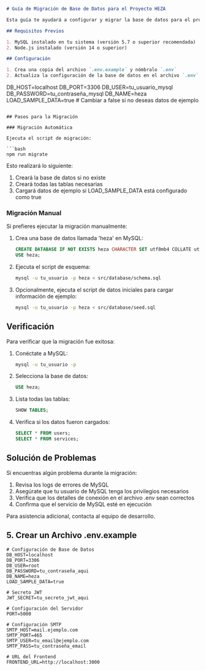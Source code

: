```markdown
# Guía de Migración de Base de Datos para el Proyecto HEZA

Esta guía te ayudará a configurar y migrar la base de datos para el proyecto HEZA.

## Requisitos Previos

1. MySQL instalado en tu sistema (versión 5.7 o superior recomendada)
2. Node.js instalado (versión 14 o superior)

## Configuración

1. Crea una copia del archivo `.env.example` y nómbralo `.env`
2. Actualiza la configuración de la base de datos en el archivo `.env`:
```
DB_HOST=localhost
DB_PORT=3306
DB_USER=tu_usuario_mysql
DB_PASSWORD=tu_contraseña_mysql
DB_NAME=heza
LOAD_SAMPLE_DATA=true  # Cambiar a false si no deseas datos de ejemplo
```

## Pasos para la Migración

### Migración Automática

Ejecuta el script de migración:

```bash
npm run migrate
```

Esto realizará lo siguiente:

1. Creará la base de datos si no existe
2. Creará todas las tablas necesarias
3. Cargará datos de ejemplo si LOAD_SAMPLE_DATA está configurado como true

### Migración Manual

Si prefieres ejecutar la migración manualmente:

1. Crea una base de datos llamada 'heza' en MySQL:
   
   ```sql
   CREATE DATABASE IF NOT EXISTS heza CHARACTER SET utf8mb4 COLLATE utf8mb4_unicode_ci;
   USE heza;
   ```

2. Ejecuta el script de esquema:
   
   ```bash
   mysql -u tu_usuario -p heza < src/database/schema.sql
   ```

3. Opcionalmente, ejecuta el script de datos iniciales para cargar información de ejemplo:
   
   ```bash
   mysql -u tu_usuario -p heza < src/database/seed.sql
   ```

## Verificación

Para verificar que la migración fue exitosa:

1. Conéctate a MySQL:
   
   ```bash
   mysql -u tu_usuario -p
   ```

2. Selecciona la base de datos:
   
   ```sql
   USE heza;
   ```

3. Lista todas las tablas:
   
   ```sql
   SHOW TABLES;
   ```

4. Verifica si los datos fueron cargados:
   
   ```sql
   SELECT * FROM users;
   SELECT * FROM services;
   ```

## Solución de Problemas

Si encuentras algún problema durante la migración:

1. Revisa los logs de errores de MySQL
2. Asegúrate que tu usuario de MySQL tenga los privilegios necesarios
3. Verifica que los detalles de conexión en el archivo .env sean correctos
4. Confirma que el servicio de MySQL esté en ejecución

Para asistencia adicional, contacta al equipo de desarrollo.

## 5. Crear un Archivo .env.example

```plaintext:c%3A%5CUsers%5CGilbertoIGS%5CDesktop%5CWeb%5CWeb_Heza%5Cbackend%5C.env.example
# Configuración de Base de Datos
DB_HOST=localhost
DB_PORT=3306
DB_USER=root
DB_PASSWORD=tu_contraseña_aqui
DB_NAME=heza
LOAD_SAMPLE_DATA=true

# Secreto JWT
JWT_SECRET=tu_secreto_jwt_aqui

# Configuración del Servidor
PORT=5000

# Configuración SMTP
SMTP_HOST=mail.ejemplo.com
SMTP_PORT=465
SMTP_USER=tu_email@ejemplo.com
SMTP_PASS=tu_contraseña_email

# URL del Frontend
FRONTEND_URL=http://localhost:3000
```